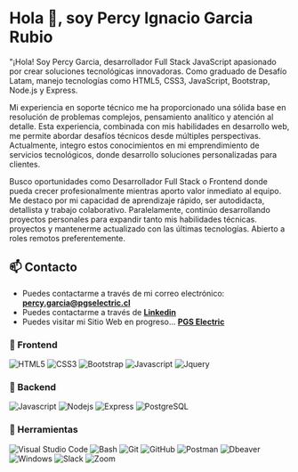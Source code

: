 # Hola 👋, soy Percy Ignacio Garcia Rubio

"¡Hola! Soy Percy Garcia, desarrollador Full Stack JavaScript apasionado por crear soluciones tecnológicas innovadoras. Como graduado de Desafío Latam, manejo tecnologías como HTML5, CSS3, JavaScript, Bootstrap, Node.js y Express.

Mi experiencia en soporte técnico me ha proporcionado una sólida base en resolución de problemas complejos, pensamiento analítico y atención al detalle. Esta experiencia, combinada con mis habilidades en desarrollo web, me permite abordar desafíos técnicos desde múltiples perspectivas. Actualmente, integro estos conocimientos en mi emprendimiento de servicios tecnológicos, donde desarrollo soluciones personalizadas para clientes.

Busco oportunidades como Desarrollador Full Stack o Frontend donde pueda crecer profesionalmente mientras aporto valor inmediato al equipo. Me destaco por mi capacidad de aprendizaje rápido, ser autodidacta, detallista y trabajo colaborativo. Paralelamente, continúo desarrollando proyectos personales para expandir tanto mis habilidades técnicas. proyectos y mantenerme actualizado con las últimas tecnologías. Abierto a roles remotos preferentemente.




## 📫 Contacto

- Puedes contactarme a través de mi correo electrónico: **<percy.garcia@pgselectric.cl>**
- Puedes contactarme a través de **[Linkedin](https://www.linkedin.com/in/percy-ignacio-garcia-rubio-7bb3b523a(https://www.linkedin.com/in/percygarciar/))**
- Puedes visitar mi Sitio Web en progreso... **[PGS Electric](https://pgselectric.cl)**

### 🎨 Frontend

![HTML5](https://img.shields.io/badge/HTML5-E34F26?style=for-the-badge&logo=html5&logoColor=white) ![CSS3](https://img.shields.io/badge/CSS3-1572B6?style=for-the-badge&logo=css3&logoColor=white) ![Bootstrap](https://img.shields.io/badge/Bootstrap-563D7C?style=for-the-badge&logo=bootstrap&logoColor=white) ![Javascript](https://img.shields.io/badge/Javascript-323330?style=for-the-badge&logo=javascript&logoColor=F7DF1E) ![Jquery](https://img.shields.io/badge/jQuery-0769AD?style=for-the-badge&logo=jquery&logoColor=white)

### 🔨 Backend

![Javascript](https://img.shields.io/badge/Javascript-323330?style=for-the-badge&logo=javascript&logoColor=F7DF1E) ![Nodejs](https://img.shields.io/badge/Node.js-43853D?style=for-the-badge&logo=node.js&logoColor=white) ![Express](https://img.shields.io/badge/Express.js-404D59?style=for-the-badge) ![PostgreSQL](https://img.shields.io/badge/PostgreSQL-316192?style=for-the-badge&logo=postgresql&logoColor=white)

### 📎 Herramientas

![Visual Studio Code](https://img.shields.io/badge/Visual%20Studio%20Code-007ACC?style=for-the-badge&logo=visual-studio-code&logoColor=white) ![Bash](https://img.shields.io/badge/Bash-121011?style=for-the-badge&logo=gnu-bash&logoColor=white) ![Git](https://img.shields.io/badge/git-%23F05033.svg?style=for-the-badge&logo=git&logoColor=white) ![GitHub](https://img.shields.io/badge/github-%23121011.svg?style=for-the-badge&logo=github&logoColor=white) ![Postman](https://img.shields.io/badge/Postman-FF6C37?style=for-the-badge&logo=postman&logoColor=white) ![Dbeaver](https://img.shields.io/badge/DBeaver-EE0000?style=for-the-badge&logo=dbeaver&logoColor=white)  ![Windows](https://img.shields.io/badge/Windows-0078D6?style=for-the-badge&logo=windows&logoColor=white) ![Slack](https://img.shields.io/badge/Slack-4A154B?style=for-the-badge&logo=slack&logoColor=white) ![Zoom](https://img.shields.io/badge/Zoom-2D8CFF?style=for-the-badge&logo=zoom&logoColor=white)
